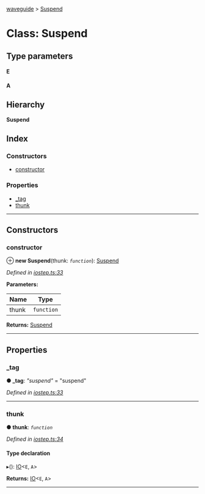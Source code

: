 [waveguide](../README.md) > [Suspend](../classes/suspend.md)

# Class: Suspend

## Type parameters
#### E 
#### A 
## Hierarchy

**Suspend**

## Index

### Constructors

* [constructor](suspend.md#constructor)

### Properties

* [_tag](suspend.md#_tag)
* [thunk](suspend.md#thunk)

---

## Constructors

<a id="constructor"></a>

###  constructor

⊕ **new Suspend**(thunk: *`function`*): [Suspend](suspend.md)

*Defined in [iostep.ts:33](https://github.com/rzeigler/waveguide/blob/c6446d5/packages/waveguide/src/iostep.ts#L33)*

**Parameters:**

| Name | Type |
| ------ | ------ |
| thunk | `function` |

**Returns:** [Suspend](suspend.md)

___

## Properties

<a id="_tag"></a>

###  _tag

**● _tag**: *"suspend"* = "suspend"

*Defined in [iostep.ts:33](https://github.com/rzeigler/waveguide/blob/c6446d5/packages/waveguide/src/iostep.ts#L33)*

___
<a id="thunk"></a>

###  thunk

**● thunk**: *`function`*

*Defined in [iostep.ts:34](https://github.com/rzeigler/waveguide/blob/c6446d5/packages/waveguide/src/iostep.ts#L34)*

#### Type declaration
▸(): [IO](io.md)<`E`, `A`>

**Returns:** [IO](io.md)<`E`, `A`>

___

